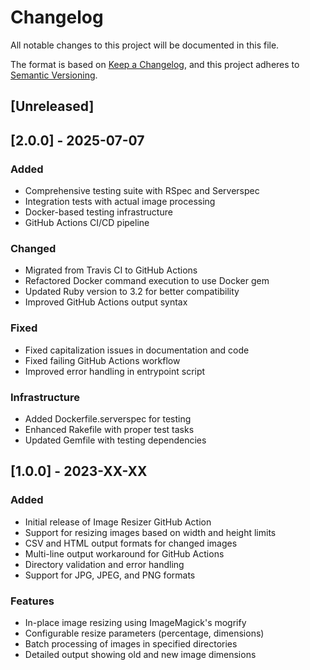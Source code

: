 # Changelog

All notable changes to this project will be documented in this file.

The format is based on [Keep a Changelog](https://keepachangelog.com/en/1.0.0/),
and this project adheres to [Semantic Versioning](https://semver.org/spec/v2.0.0.html).

## [Unreleased]

## [2.0.0] - 2025-07-07

### Added
- Comprehensive testing suite with RSpec and Serverspec
- Integration tests with actual image processing
- Docker-based testing infrastructure
- GitHub Actions CI/CD pipeline

### Changed
- Migrated from Travis CI to GitHub Actions
- Refactored Docker command execution to use Docker gem
- Updated Ruby version to 3.2 for better compatibility
- Improved GitHub Actions output syntax

### Fixed
- Fixed capitalization issues in documentation and code
- Fixed failing GitHub Actions workflow
- Improved error handling in entrypoint script

### Infrastructure
- Added Dockerfile.serverspec for testing
- Enhanced Rakefile with proper test tasks
- Updated Gemfile with testing dependencies

## [1.0.0] - 2023-XX-XX

### Added
- Initial release of Image Resizer GitHub Action
- Support for resizing images based on width and height limits
- CSV and HTML output formats for changed images
- Multi-line output workaround for GitHub Actions
- Directory validation and error handling
- Support for JPG, JPEG, and PNG formats

### Features
- In-place image resizing using ImageMagick's mogrify
- Configurable resize parameters (percentage, dimensions)
- Batch processing of images in specified directories
- Detailed output showing old and new image dimensions 